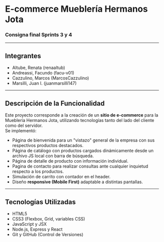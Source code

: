 # E-commerce Mueblería Hermanos Jota  

### Consigna final Sprints 3 y 4

---

## Integrantes
- Altube, Renata (renaaltub)
- Andreassi, Facundo (facu-v01)
- Cazzulino, Marcos (MarcosCazzulino)
- Marsilli, Juan I. (juanmarsilli147)

---

## Descripción de la Funcionalidad
Este proyecto corresponde a la creación de un **sitio de e-commerce** para la Mueblería Hermanos Jota, utilizando tecnologías tanto del lado del cliente como del servidor.  
Se implementó:  
- Página de bienvenida para un "vistazo" general de la empresa con sus respectivos productos destacados.
- Página de catálogo con productos cargados dinámicamente desde un archivo JS local con barra de búsqueda.  
- Página de detalle de producto con información individual.
- Pagina de contacto para realizar consultas ante cualquier inquietud respecto a los productos. 
- Simulación de carrito con contador en el header.  
- Diseño **responsive (Mobile First)** adaptable a distintas pantallas. 

---

## Tecnologías Utilizadas
- HTML5
- CSS3 (Flexbox, Grid, variables CSS)
- JavaScript y JSX
- Node.js, Express y React
- Git y GitHub (Control de Versiones)
